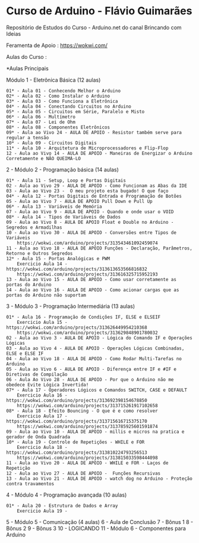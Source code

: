 # Curso de Arduino - Flávio Guimarães
Repositório de Estudos do Curso - Arduino.net do canal Brincando com Ideias


Feramenta de Apoio : https://wokwi.com/

Aulas do Curso :

*Aulas Principais

Módulo 1 - Eletrônica Básica (12 aulas)

	01* - Aula 01 - Conhecendo Melhor o Arduino
	02* - Aula 02 - Como Instalar o Arduino
	03* - Aula 03 - Como Funciona a Eletrônica
	04* - Aula 04 - Conectando Circuitos no Arduino
	05* - Aula 05 - Circuitos em Série, Paralelo e Misto
	06* - Aula 06 - Multímetro
	07* - Aula 07 - Lei de Ohm
	08* - Aula 08 - Componentes Eletrônicos
	09* - Aula ao Vivo 24 - AULA DE APOIO - Resistor também serve para regular a tensão
	10* - Aula 09 - Circuitos Digitais
	11* - Aula 10 - Arquitetura de Microprocessadores e Flip-Flop
	12 - Aula ao Vivo 14 - AULA DE APOIO - Maneiras de Energizar o Arduino Corretamente e NÃO QUEIMÁ-LO
	
2 - Módulo 2 - Programação básica (14 aulas)

	01* - Aula 11 - Setup, Loop e Portas Digitais
	02 - Aula ao Vivo 29 - AULA DE APOIO - Como Funcionam as Abas da IDE
	03 - Aula ao Vivo 23 -  O meu projeto esta bugado! O que faço
	04* - Aula 12 - Portas Digitais de Entrada e Programação de Botões
	05 - Aula ao Vivo 7 - AULA DE APOIO Pull Down e Pull Up
	06* - Aula 13 - Variáveis de Memória
	07 - Aula ao Vivo 9 - AULA DE APOIO - Quando e onde usar o VOID
	08* - Aula 14 - Tipos de Variáveis de Dados
	09 - Aula ao Vivo 8 - AULA DE APOIO Float e Double no Arduino - Segredos e Armadilhas
	10 - Aula ao Vivo 30 - AULA DE APOIO - Conversões entre Tipos de Variáveis
		https://wokwi.com/arduino/projects/313543461092459074
	11 - Aula ao Vivo 18 - AULA DE APOIO Funções - Declaração, Parâmetros, Retorno e Outros Segredos
	12* - Aula 15 - Portas Analógicas e PWM
		Exercicio Aula 14 - https://wokwi.com/arduino/projects/313613653566816832
		https://wokwi.com/arduino/projects/313616325715952193
	13 - Aula ao Vivo 15 - AULA DE APOIO - Como usar corretamente as portas do Arduino
	14 - Aula ao Vivo 16 - AULA DE APOIO - Como acionar cargas que as portas do Arduino não suportam

3 - Módulo 3 - Programação Intermediária (13 aulas)

	01* - Aula 16 - Programação de Condições IF, ELSE e ELSEIF
		Exercicio Aula 15 - https://wokwi.com/arduino/projects/313626449954210368
		https://wokwi.com/arduino/projects/313629848901780032
	02 - Aula ao Vivo 3 - AULA DE APOIO - Lógica do Comando IF e Operações Lógicas
	03 - Aula ao Vivo 4 - AULA DE APOIO - Operações Lógicas Combinadas, ELSE e ELSE IF
	04 - Aula ao Vivo 18 - AULA DE APOIO - Como Rodar Multi-Tarefas no Arduino
	05 - Aula ao Vivo 6 - AULA DE APOIO - Diferença entre IF e #IF e Diretivas de Compilação
	06 - Aula Ao Vivo 28 - AULA DE APOIO - Por que o Arduino não me obedece Evite Lógica Invertida!
	07* - Aula 17 - Operadores Lógicos e Comandos SWITCH, CASE e DEFAULT
		Exercicio Aula 16 - https://wokwi.com/arduino/projects/313692398154678850
		https://wokwi.com/arduino/projects/313715261917102658
	08* - Aula 18 - Efeito Bouncing - O que é e como resolver
		Exercicio Aula 17 - https://wokwi.com/arduino/projects/313715616715375170
		https://wokwi.com/arduino/projects/313785925601591874
	09 - Aula ao Vivo 10 - AULA DE APOIO - millis e micros na pratica e gerador de Onda Quadrada
	10* - Aula 19 - Controle de Repetições - WHILE e FOR
		Exercicio Aula 18 - https://wokwi.com/arduino/projects/313810224793256513
		https://wokwi.com/arduino/projects/313815033598444098
	11 - Aula ao Vivo 20 - AULA DE APOIO - WHILE e FOR - Laços de Repetição
	12 - Aula ao Vivo 27 - AULA DE APOIO -  Funções Recursivas
	13 - Aula ao Vivo 21 - AULA DE APOIO - watch dog no Arduino - Proteção contra travamentos

4 - Módulo 4 - Programação avançada (10 aulas)

	01* - Aula 20 - Estrutura de Dados e Array
		Exercicio Aula 19 - 

5 - Módulo 5 - Comunicação (4 aulas)
6 - Aula de Conclusão
7 - Bônus 1
8 - Bônus 2
9 - Bônus 3
10 - LOGICANDO
11 - Módulo 6 - Componentes para Arduino
